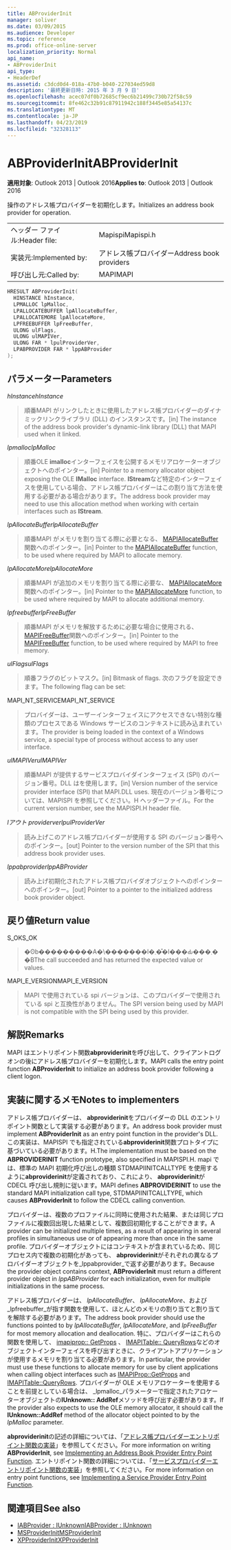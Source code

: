 ```yaml
---
title: ABProviderInit
manager: soliver
ms.date: 03/09/2015
ms.audience: Developer
ms.topic: reference
ms.prod: office-online-server
localization_priority: Normal
api_name:
- ABProviderInit
api_type:
- HeaderDef
ms.assetid: c3dcd0d4-018a-47b0-b040-227034ed59d8
description: '最終更新日時: 2015 年 3 月 9 日'
ms.openlocfilehash: acec07df0b72685cf9ec6b21499c730b72f58c59
ms.sourcegitcommit: 8fe462c32b91c87911942c188f3445e85a54137c
ms.translationtype: MT
ms.contentlocale: ja-JP
ms.lasthandoff: 04/23/2019
ms.locfileid: "32328113"
---
```

# <a name="abproviderinit"></a><span data-ttu-id="c4526-103">ABProviderInit</span><span class="sxs-lookup"><span data-stu-id="c4526-103">ABProviderInit</span></span>
 
<span data-ttu-id="c4526-104">**適用対象**: Outlook 2013 | Outlook 2016</span><span class="sxs-lookup"><span data-stu-id="c4526-104">**Applies to**: Outlook 2013 | Outlook 2016</span></span> 
  
<span data-ttu-id="c4526-105">操作のアドレス帳プロバイダーを初期化します。</span><span class="sxs-lookup"><span data-stu-id="c4526-105">Initializes an address book provider for operation.</span></span> 
  
|||
|:-----|:-----|
|<span data-ttu-id="c4526-106">ヘッダー ファイル:</span><span class="sxs-lookup"><span data-stu-id="c4526-106">Header file:</span></span>  <br/> |<span data-ttu-id="c4526-107">Mapispi</span><span class="sxs-lookup"><span data-stu-id="c4526-107">Mapispi.h</span></span>  <br/> |
|<span data-ttu-id="c4526-108">実装元:</span><span class="sxs-lookup"><span data-stu-id="c4526-108">Implemented by:</span></span>  <br/> |<span data-ttu-id="c4526-109">アドレス帳プロバイダー</span><span class="sxs-lookup"><span data-stu-id="c4526-109">Address book providers</span></span>  <br/> |
|<span data-ttu-id="c4526-110">呼び出し元:</span><span class="sxs-lookup"><span data-stu-id="c4526-110">Called by:</span></span>  <br/> |<span data-ttu-id="c4526-111">MAPI</span><span class="sxs-lookup"><span data-stu-id="c4526-111">MAPI</span></span>  <br/> |
   
```cpp
HRESULT ABProviderInit(
  HINSTANCE hInstance,
  LPMALLOC lpMalloc,
  LPALLOCATEBUFFER lpAllocateBuffer,
  LPALLOCATEMORE lpAllocateMore,
  LPFREEBUFFER lpFreeBuffer,
  ULONG ulFlags,
  ULONG ulMAPIVer,
  ULONG FAR * lpulProviderVer,
  LPABPROVIDER FAR * lppABProvider
);
```

## <a name="parameters"></a><span data-ttu-id="c4526-112">パラメーター</span><span class="sxs-lookup"><span data-stu-id="c4526-112">Parameters</span></span>

 <span data-ttu-id="c4526-113">_hInstance_</span><span class="sxs-lookup"><span data-stu-id="c4526-113">_hInstance_</span></span>
  
> <span data-ttu-id="c4526-114">順番MAPI がリンクしたときに使用したアドレス帳プロバイダーのダイナミックリンクライブラリ (DLL) のインスタンスです。</span><span class="sxs-lookup"><span data-stu-id="c4526-114">[in] The instance of the address book provider's dynamic-link library (DLL) that MAPI used when it linked.</span></span> 
    
 <span data-ttu-id="c4526-115">_lpmalloc_</span><span class="sxs-lookup"><span data-stu-id="c4526-115">_lpMalloc_</span></span>
  
> <span data-ttu-id="c4526-116">順番OLE **imalloc**インターフェイスを公開するメモリアロケーターオブジェクトへのポインター。</span><span class="sxs-lookup"><span data-stu-id="c4526-116">[in] Pointer to a memory allocator object exposing the OLE **IMalloc** interface.</span></span> <span data-ttu-id="c4526-117">**IStream**など特定のインターフェイスを使用している場合、アドレス帳プロバイダーはこの割り当て方法を使用する必要がある場合があります。</span><span class="sxs-lookup"><span data-stu-id="c4526-117">The address book provider may need to use this allocation method when working with certain interfaces such as **IStream**.</span></span> 
    
 <span data-ttu-id="c4526-118">_lpAllocateBuffer_</span><span class="sxs-lookup"><span data-stu-id="c4526-118">_lpAllocateBuffer_</span></span>
  
> <span data-ttu-id="c4526-119">順番MAPI がメモリを割り当てる際に必要となる、 [MAPIAllocateBuffer](mapiallocatebuffer.md)関数へのポインター。</span><span class="sxs-lookup"><span data-stu-id="c4526-119">[in] Pointer to the [MAPIAllocateBuffer](mapiallocatebuffer.md) function, to be used where required by MAPI to allocate memory.</span></span> 
    
 <span data-ttu-id="c4526-120">_lpAllocateMore_</span><span class="sxs-lookup"><span data-stu-id="c4526-120">_lpAllocateMore_</span></span>
  
> <span data-ttu-id="c4526-121">順番MAPI が追加のメモリを割り当てる際に必要な、 [MAPIAllocateMore](mapiallocatemore.md)関数へのポインター。</span><span class="sxs-lookup"><span data-stu-id="c4526-121">[in] Pointer to the [MAPIAllocateMore](mapiallocatemore.md) function, to be used where required by MAPI to allocate additional memory.</span></span> 
    
 <span data-ttu-id="c4526-122">_lpfreebuffer_</span><span class="sxs-lookup"><span data-stu-id="c4526-122">_lpFreeBuffer_</span></span>
  
> <span data-ttu-id="c4526-123">順番MAPI がメモリを解放するために必要な場合に使用される、 [MAPIFreeBuffer](mapifreebuffer.md)関数へのポインター。</span><span class="sxs-lookup"><span data-stu-id="c4526-123">[in] Pointer to the [MAPIFreeBuffer](mapifreebuffer.md) function, to be used where required by MAPI to free memory.</span></span> 
    
 <span data-ttu-id="c4526-124">_ulFlags_</span><span class="sxs-lookup"><span data-stu-id="c4526-124">_ulFlags_</span></span>
  
> <span data-ttu-id="c4526-125">順番フラグのビットマスク。</span><span class="sxs-lookup"><span data-stu-id="c4526-125">[in] Bitmask of flags.</span></span> <span data-ttu-id="c4526-126">次のフラグを設定できます。</span><span class="sxs-lookup"><span data-stu-id="c4526-126">The following flag can be set:</span></span>
    
<span data-ttu-id="c4526-127">MAPI_NT_SERVICE</span><span class="sxs-lookup"><span data-stu-id="c4526-127">MAPI_NT_SERVICE</span></span> 
  
> <span data-ttu-id="c4526-128">プロバイダーは、ユーザーインターフェイスにアクセスできない特別な種類のプロセスである Windows サービスのコンテキストに読み込まれています。</span><span class="sxs-lookup"><span data-stu-id="c4526-128">The provider is being loaded in the context of a Windows service, a special type of process without access to any user interface.</span></span> 
    
 <span data-ttu-id="c4526-129">_ulMAPIVer_</span><span class="sxs-lookup"><span data-stu-id="c4526-129">_ulMAPIVer_</span></span>
  
> <span data-ttu-id="c4526-130">順番MAPI が提供するサービスプロバイダインターフェイス (SPI) のバージョン番号。DLL はを使用します。</span><span class="sxs-lookup"><span data-stu-id="c4526-130">[in] Version number of the service provider interface (SPI) that MAPI.DLL uses.</span></span> <span data-ttu-id="c4526-131">現在のバージョン番号については、MAPISPI を参照してください。H ヘッダーファイル。</span><span class="sxs-lookup"><span data-stu-id="c4526-131">For the current version number, see the MAPISPI.H header file.</span></span> 
    
 <span data-ttu-id="c4526-132">_lアウト providerver_</span><span class="sxs-lookup"><span data-stu-id="c4526-132">_lpulProviderVer_</span></span>
  
> <span data-ttu-id="c4526-133">読み上げこのアドレス帳プロバイダーが使用する SPI のバージョン番号へのポインター。</span><span class="sxs-lookup"><span data-stu-id="c4526-133">[out] Pointer to the version number of the SPI that this address book provider uses.</span></span> 
    
 <span data-ttu-id="c4526-134">_lppabprovider_</span><span class="sxs-lookup"><span data-stu-id="c4526-134">_lppABProvider_</span></span>
  
> <span data-ttu-id="c4526-135">読み上げ初期化されたアドレス帳プロバイダオブジェクトへのポインターへのポインター。</span><span class="sxs-lookup"><span data-stu-id="c4526-135">[out] Pointer to a pointer to the initialized address book provider object.</span></span>
    
## <a name="return-value"></a><span data-ttu-id="c4526-136">戻り値</span><span class="sxs-lookup"><span data-stu-id="c4526-136">Return value</span></span>

<span data-ttu-id="c4526-137">S_OK</span><span class="sxs-lookup"><span data-stu-id="c4526-137">S_OK</span></span> 
  
> <span data-ttu-id="c4526-138">�ʘb���������A�\�������l�܂��͒l���Ԃ���܂��B</span><span class="sxs-lookup"><span data-stu-id="c4526-138">The call succeeded and has returned the expected value or values.</span></span> 
    
<span data-ttu-id="c4526-139">MAPI_E_VERSION</span><span class="sxs-lookup"><span data-stu-id="c4526-139">MAPI_E_VERSION</span></span> 
  
> <span data-ttu-id="c4526-140">MAPI で使用されている spi バージョンは、このプロバイダーで使用されている spi と互換性がありません。</span><span class="sxs-lookup"><span data-stu-id="c4526-140">The SPI version being used by MAPI is not compatible with the SPI being used by this provider.</span></span>
    
## <a name="remarks"></a><span data-ttu-id="c4526-141">解説</span><span class="sxs-lookup"><span data-stu-id="c4526-141">Remarks</span></span>

<span data-ttu-id="c4526-142">MAPI はエントリポイント関数**abproviderinit**を呼び出して、クライアントログオンの後にアドレス帳プロバイダーを初期化します。</span><span class="sxs-lookup"><span data-stu-id="c4526-142">MAPI calls the entry point function **ABProviderInit** to initialize an address book provider following a client logon.</span></span> 
  
## <a name="notes-to-implementers"></a><span data-ttu-id="c4526-143">実装に関するメモ</span><span class="sxs-lookup"><span data-stu-id="c4526-143">Notes to implementers</span></span>

<span data-ttu-id="c4526-144">アドレス帳プロバイダーは、 **abproviderinit**をプロバイダーの DLL のエントリポイント関数として実装する必要があります。</span><span class="sxs-lookup"><span data-stu-id="c4526-144">An address book provider must implement **ABProviderInit** as an entry point function in the provider's DLL.</span></span> <span data-ttu-id="c4526-145">この実装は、MAPISPI でも指定されている**abproviderinit**関数プロトタイプに基づいている必要があります。H.</span><span class="sxs-lookup"><span data-stu-id="c4526-145">The implementation must be based on the **ABPROVIDERINIT** function prototype, also specified in MAPISPI.H.</span></span> <span data-ttu-id="c4526-146">mapi では、標準の MAPI 初期化呼び出しの種類 STDMAPIINITCALLTYPE を使用するように**abproviderinit**が定義されており、これにより、 **abproviderinit**が CDECL 呼び出し規則に従います。</span><span class="sxs-lookup"><span data-stu-id="c4526-146">MAPI defines **ABPROVIDERINIT** to use the standard MAPI initialization call type, STDMAPIINITCALLTYPE, which causes **ABProviderInit** to follow the CDECL calling convention.</span></span> 
  
<span data-ttu-id="c4526-147">プロバイダーは、複数のプロファイルに同時に使用された結果、または同じプロファイルに複数回出現した結果として、複数回初期化することができます。</span><span class="sxs-lookup"><span data-stu-id="c4526-147">A provider can be initialized multiple times, as a result of appearing in several profiles in simultaneous use or of appearing more than once in the same profile.</span></span> <span data-ttu-id="c4526-148">プロバイダーオブジェクトにはコンテキストが含まれているため、同じプロセス内で複数の初期化があっても、 **abproviderinit**がそれぞれの異なるプロバイダーオブジェクトを_lppabprovider_で返す必要があります。</span><span class="sxs-lookup"><span data-stu-id="c4526-148">Because the provider object contains context, **ABProviderInit** must return a different provider object in  _lppABProvider_ for each initialization, even for multiple initializations in the same process.</span></span> 
  
<span data-ttu-id="c4526-149">アドレス帳プロバイダーは、 _lpAllocateBuffer_、 _lpAllocateMore_、および_lpfreebuffer_が指す関数を使用して、ほとんどのメモリの割り当てと割り当てを解除する必要があります。</span><span class="sxs-lookup"><span data-stu-id="c4526-149">The address book provider should use the functions pointed to by  _lpAllocateBuffer_,  _lpAllocateMore_, and  _lpFreeBuffer_ for most memory allocation and deallocation.</span></span> <span data-ttu-id="c4526-150">特に、プロバイダーはこれらの関数を使用して、 [imapiprop:: GetProps](imapiprop-getprops.md) 、 [IMAPITable:: QueryRows](imapitable-queryrows.md)などのオブジェクトインターフェイスを呼び出すときに、クライアントアプリケーションが使用するメモリを割り当てる必要があります。</span><span class="sxs-lookup"><span data-stu-id="c4526-150">In particular, the provider must use these functions to allocate memory for use by client applications when calling object interfaces such as [IMAPIProp::GetProps](imapiprop-getprops.md) and [IMAPITable::QueryRows](imapitable-queryrows.md).</span></span> <span data-ttu-id="c4526-151">プロバイダーが OLE メモリアロケーターを使用することを前提としている場合は、 _lpmalloc_パラメーターで指定されたアロケーターオブジェクトの**IUnknown:: AddRef**メソッドを呼び出す必要があります。</span><span class="sxs-lookup"><span data-stu-id="c4526-151">If the provider also expects to use the OLE memory allocator, it should call the **IUnknown::AddRef** method of the allocator object pointed to by the  _lpMalloc_ parameter.</span></span> 
  
<span data-ttu-id="c4526-152">**abproviderinit**の記述の詳細については、「[アドレス帳プロバイダーエントリポイント関数の実装](implementing-an-address-book-provider-entry-point-function.md)」を参照してください。</span><span class="sxs-lookup"><span data-stu-id="c4526-152">For more information on writing **ABProviderInit**, see [Implementing an Address Book Provider Entry Point Function](implementing-an-address-book-provider-entry-point-function.md).</span></span> <span data-ttu-id="c4526-153">エントリポイント関数の詳細については、「[サービスプロバイダーエントリポイント関数の実装](implementing-a-service-provider-entry-point-function.md)」を参照してください。</span><span class="sxs-lookup"><span data-stu-id="c4526-153">For more information on entry point functions, see [Implementing a Service Provider Entry Point Function](implementing-a-service-provider-entry-point-function.md).</span></span> 
  
## <a name="see-also"></a><span data-ttu-id="c4526-154">関連項目</span><span class="sxs-lookup"><span data-stu-id="c4526-154">See also</span></span>

- [<span data-ttu-id="c4526-155">IABProvider : IUnknown</span><span class="sxs-lookup"><span data-stu-id="c4526-155">IABProvider : IUnknown</span></span>](iabprovideriunknown.md) 
- [<span data-ttu-id="c4526-156">MSProviderInit</span><span class="sxs-lookup"><span data-stu-id="c4526-156">MSProviderInit</span></span>](msproviderinit.md)
- [<span data-ttu-id="c4526-157">XPProviderInit</span><span class="sxs-lookup"><span data-stu-id="c4526-157">XPProviderInit</span></span>](xpproviderinit.md)

